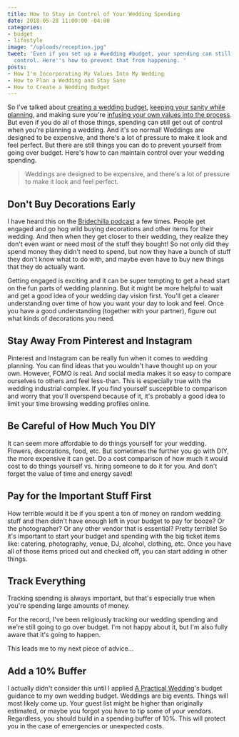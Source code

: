 ```yaml
---
title: How to Stay in Control of Your Wedding Spending
date: 2018-05-28 11:00:00 -04:00
categories:
- budget
- lifestyle
image: "/uploads/reception.jpg"
tweet: 'Even if you set up a #wedding #budget, your spending can still get out of
  control. Here''s how to prevent that from happening. '
posts:
- How I'm Incorporating My Values Into My Wedding
- How to Plan a Wedding and Stay Sane
- How to Create a Wedding Budget
---
```


So I've talked about [creating a wedding budget](https://www.maggiegermano.com/blog/how-to-create-a-wedding-budget/), [keeping your sanity while planning](https://www.maggiegermano.com/blog/how-to-plan-a-wedding-and-stay-sane/), and making sure you're [infusing your own values into the process](https://www.maggiegermano.com/blog/how-im-incorporating-values-into-my-wedding/). But even if you do all of those things, spending can still get out of control when you're planning a wedding. And it's so normal! Weddings are designed to be expensive, and there's a lot of pressure to make it look and feel perfect. But there are still things you can do to prevent yourself from going over budget. Here's how to can maintain control over your wedding spending.

> Weddings are designed to be expensive, and there's a lot of pressure to make it look and feel perfect.

## Don't Buy Decorations Early

I have heard this on the [Bridechilla podcast](http://bridechilla.libsyn.com/) a few times. People get engaged and go hog wild buying decorations and other items for their wedding. And then when they get closer to their wedding, they realize they don't even want or need most of the stuff they bought! So not only did they spend money they didn't need to spend, but now they have a bunch of stuff they don't know what to do with, and maybe even have to buy new things that they do actually want.

Getting engaged is exciting and it can be super tempting to get a head start on the fun parts of wedding planning. But it might be more helpful to wait and get a good idea of your wedding day vision first. You'll get a clearer understanding over time of how you want your day to look and feel. Once you have a good understanding (together with your partner), figure out what kinds of decorations you need.

## Stay Away From Pinterest and Instagram

Pinterest and Instagram can be really fun when it comes to wedding planning. You can find ideas that you wouldn't have thought up on your own. However, FOMO is real. And social media makes it so easy to compare ourselves to others and feel less-than. This is especially true with the wedding industrial complex. If you find yourself susceptible to comparison and worry that you'll overspend because of it, it's probably a good idea to limit your time browsing wedding profiles online.

## Be Careful of How Much You DIY

It can seem more affordable to do things yourself for your wedding. Flowers, decorations, food, etc. But sometimes the further you go with DIY, the more expensive it can get. Do a cost comparison of how much it would cost to do things yourself vs. hiring someone to do it for you. And don't forget the value of time and energy saved!

## Pay for the Important Stuff First

How terrible would it be if you spent a ton of money on random wedding stuff and then didn't have enough left in your budget to pay for booze? Or the photographer? Or any other vendor that is essential? Pretty terrible! So it's important to start your budget and spending with the big ticket items like: catering, photography, venue, DJ, alcohol, clothing, etc. Once you have all of those items priced out and checked off, you can start adding in other things.

## Track Everything

Tracking spending is always important, but that's especially true when you're spending large amounts of money.

For the record, I've been religiously tracking our wedding spending and we're still going to go over budget. I'm not happy about it, but I'm also fully aware that it's going to happen.

This leads me to my next piece of advice...

## Add a 10% Buffer

I actually didn't consider this until I applied [A Practical Wedding](http://www.apracticalwedding.com)'s budget guidance to my own wedding budget. Weddings are big events. Things will most likely come up. Your guest list might be higher than originally estimated, or maybe you forgot you have to tip some of your vendors. Regardless, you should build in a spending buffer of 10%. This will protect you in the case of emergencies or unexpected costs.
